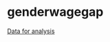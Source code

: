 # genderwagegap

[Data for analysis](https://drive.google.com/drive/folders/1V_IKwIo_cCjcZMzDDkbipmD0M6UeNE8Z?usp=sharing)